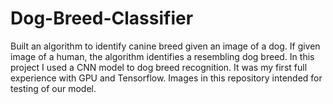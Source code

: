 # Dog-Breed-Classifier
Built an algorithm to identify canine breed given an image of a dog. If given image of a human, the algorithm identifies a resembling dog breed.
In this project I used a CNN model to dog breed recognition. It was my first full experience with GPU and Tensorflow.
Images in this repository intended for testing of our model.
